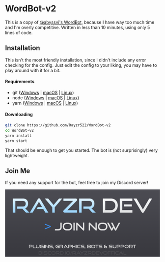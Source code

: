 # WordBot-v2
This is a copy of [@abyssvi's WordBot](http://github.com/abyssvi/WordBot), because I have way too much time and I'm overly competitive. Written in less than 10 minutes, using only 5 lines of code.

## Installation
This isn't the most friendly installation, since I didn't include any error checking for the config. Just edit the config to your liking, you may have to play around with it for a bit.

#### Requirements
- git ([Windows](https://git-scm.com/download/win) | [macOS](https://git-scm.com/download/macOS) | [Linux](https://git-scm.com/download/linux))
- node ([Windows](https://nodejs.org/en/download/current/) | [macOS](https://nodejs.org/en/download/current/) | [Linux](https://nodejs.org/en/download/package-manager))
- yarn ([Windows](https://yarnpkg.com/en/docs/install#windows-tab) | [macOS](https://yarnpkg.com/en/docs/install#mac-tab) | [Linux](https://yarnpkg.com/en/docs/install#linux-tab))

#### Downloading
```bash
git clone https://github.com/Rayzr522/WordBot-v2
cd WordBot-v2
yarn install
yarn start
```

That should be enough to get you started. The bot is (not surprisingly) very lightweight. 

## Join Me
If you need any support for the bot, feel free to join my Discord server!

[![Discord Badge](https://github.com/Rayzr522/ProjectResources/raw/master/RayzrDev/badge-small.png)](https://discord.io/rayzrdevofficial)